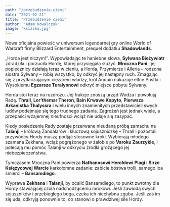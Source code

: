 ```yaml
---
path: "/przebudzenie-cieni"
date: "2021-02-21"
title: "Przebudzenie cieni"
author: "Adam Kowalczuk"
image: 'ksiazka.jpg'
---
```

Nowa oficjalna powieść w uniwersum legendarnej gry online World of Warcraft firmy Blizzard Entertainment, prequel dodatku **Shadowlands**.

„Horda jest niczym!”. Wypowiadając te haniebne słowa, **Sylwana Bieżywiatr** zdradziła i porzuciła Hordę, której przysięgała służyć. **Mroczna Pani** i jej poplecznicy działają teraz w cieniu, a Horda, Przymierze i Alleria – rodzona siostra Sylwany – robią wszystko, by odkryć jej następny ruch. Zmagając się z przytłaczającym ciężarem władzy, król Anduin nakazuje elfce Pustki i Wysokiemu **Egzarsze Turalyonowi** odkryć miejsce pobytu Sylwany.

Horda stoi teraz na rozdrożu. Jej frakcje znoszą urząd Wodza i powołują Radę. **Thrall**, **Lor’themar Theron**, **Bain Krwawe Kopyto**, **Pierwsza Arkanistka Thalyssra** i wielu innych znamienitych przedstawicieli swych ludów podejmuje się tego trudnego zadania. Zagrożeń jest jednak wiele, a przepaści wzajemnej nieufności wciąż nie udaje się zasypać.

Kiedy posiedzenie Rady zostaje przerwane nieudaną próbą zamachu na **Talanji** – królową Zandalarów i kluczową sojuszniczkę – Thrall i pozostali przywódcy Hordy muszą podjąć stosowne kroki. Wybierają młodego szamana Zekhana, wciąż pogrążonego w żałobie po **Varoku Zaurzykle**, i polecają mu pomóc Talanji w odkryciu źródła grożącego jej niebezpieczeństwa.

Tymczasem Mroczna Pani powierza **Nathanosowi Heroldowi Plagi** i **Sirze Księżycowej Warcie** karkołomne zadanie: zabicie bóstwa trolli, samego loa śmierci – **Bansamdiego**.

Wyprawa **Zekhana** i **Talanji**, by ocalić Bansamdiego, to punkt zwrotny dla Hordy stawiającej czoła nadchodzącemu mrokowi. Jeśli zawiodą swych sojuszników i przebiegłego boga, czeka ich niechybna zguba. Jeśli zaś im się uda, odkryją ponownie to, co stanowi o prawdziwej sile Hordy.
